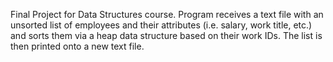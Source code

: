 Final Project for Data Structures course. Program receives a text file with an unsorted list of employees and their attributes (i.e. salary, work title, etc.) and sorts them via a heap data structure based on their work IDs. The list is then printed onto a new text file.
